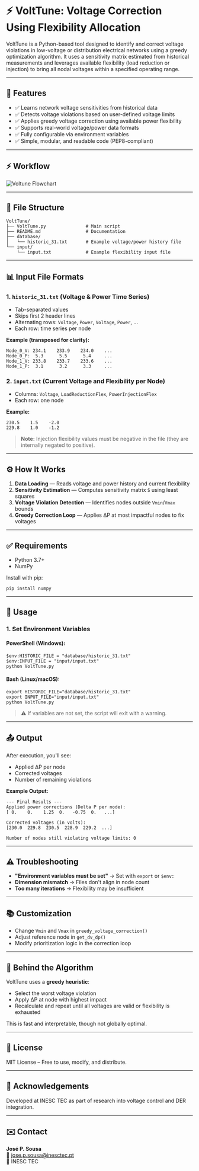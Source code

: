 # ⚡ VoltTune: Voltage Correction Using Flexibility Allocation

VoltTune is a Python-based tool designed to identify and correct voltage violations in low-voltage or distribution electrical networks using a greedy optimization algorithm. It uses a sensitivity matrix estimated from historical measurements and leverages available flexibility (load reduction or injection) to bring all nodal voltages within a specified operating range.

---

## 📌 Features

- ✅ Learns network voltage sensitivities from historical data  
- ✅ Detects voltage violations based on user-defined voltage limits  
- ✅ Applies greedy voltage correction using available power flexibility  
- ✅ Supports real-world voltage/power data formats  
- ✅ Fully configurable via environment variables  
- ✅ Simple, modular, and readable code (PEP8-compliant)  

---

## ⚡ Workflow

![Voltune Flowchart](docs/flowchart.png)

---

## 📁 File Structure

```
VoltTune/
├── VoltTune.py               # Main script
├── README.md                 # Documentation
├── database/
│   └── historic_31.txt       # Example voltage/power history file
└── input/
    └── input.txt             # Example flexibility input file
```

---

## 📊 Input File Formats

### 1. `historic_31.txt` (Voltage & Power Time Series)
- Tab-separated values  
- Skips first 2 header lines  
- Alternating rows: `Voltage`, `Power`, `Voltage`, `Power`, ...  
- Each row: time series per node  

**Example (transposed for clarity):**

```
Node_0_V: 234.1    233.9    234.0    ...
Node_0_P:  5.3      5.5      5.4     ...
Node_1_V: 233.8    233.7    233.6    ...
Node_1_P:  3.1      3.2      3.3     ...
```

### 2. `input.txt` (Current Voltage and Flexibility per Node)
- Columns: `Voltage`, `LoadReductionFlex`, `PowerInjectionFlex`  
- Each row: one node  

**Example:**

```
230.5    1.5    -2.0
229.8    1.0    -1.2
```

> **Note:** Injection flexibility values must be negative in the file (they are internally negated to positive).

---

## ⚙️ How It Works

1. **Data Loading** — Reads voltage and power history and current flexibility  
2. **Sensitivity Estimation** — Computes sensitivity matrix `S` using least squares  
3. **Voltage Violation Detection** — Identifies nodes outside `Vmin`/`Vmax` bounds  
4. **Greedy Correction Loop** — Applies ∆P at most impactful nodes to fix voltages  

---

## ✅ Requirements

- Python 3.7+  
- NumPy  

Install with pip:

```
pip install numpy
```

---

## 🚀 Usage

### 1. Set Environment Variables

#### PowerShell (Windows):

```
$env:HISTORIC_FILE = "database/historic_31.txt"
$env:INPUT_FILE = "input/input.txt"
python VoltTune.py
```

#### Bash (Linux/macOS):

```
export HISTORIC_FILE="database/historic_31.txt"
export INPUT_FILE="input/input.txt"
python VoltTune.py
```

> ⚠️ If variables are not set, the script will exit with a warning.

---

## 📤 Output

After execution, you'll see:

- Applied ∆P per node  
- Corrected voltages  
- Number of remaining violations  

**Example Output:**

```
--- Final Results ---
Applied power corrections (Delta P per node):
[ 0.    0.    1.25  0.   -0.75  0.   ...]

Corrected voltages (in volts):
[230.0  229.8  230.5  228.9  229.2  ...]

Number of nodes still violating voltage limits: 0
```

---

## ⚠️ Troubleshooting

- **"Environment variables must be set"** → Set with `export` or `$env:`  
- **Dimension mismatch** → Files don't align in node count  
- **Too many iterations** → Flexibility may be insufficient  

---

## 📚 Customization

- Change `Vmin` and `Vmax` in `greedy_voltage_correction()`  
- Adjust reference node in `get_dv_dp()`  
- Modify prioritization logic in the correction loop  

---

## 🧠 Behind the Algorithm

VoltTune uses a **greedy heuristic**:  
- Select the worst voltage violation  
- Apply ∆P at node with highest impact  
- Recalculate and repeat until all voltages are valid or flexibility is exhausted  

This is fast and interpretable, though not globally optimal.

---

## 📜 License

MIT License – Free to use, modify, and distribute.

---

## 🙌 Acknowledgements

Developed at INESC TEC as part of research into voltage control and DER integration.

---

## ✉️ Contact

**José P. Sousa**  
📧 jose.p.sousa@inesctec.pt  
🏢 INESC TEC